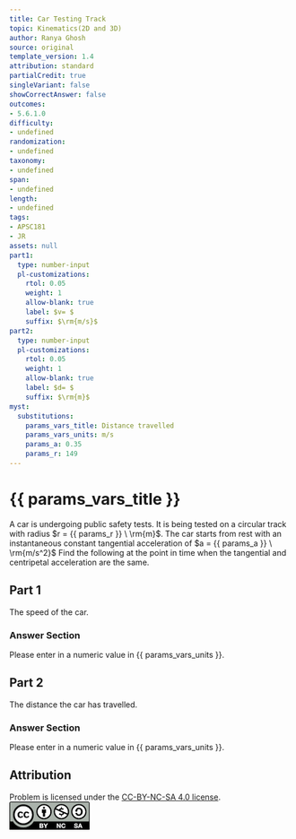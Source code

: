 ```yaml
---
title: Car Testing Track
topic: Kinematics(2D and 3D)
author: Ranya Ghosh
source: original
template_version: 1.4
attribution: standard
partialCredit: true
singleVariant: false
showCorrectAnswer: false
outcomes:
- 5.6.1.0
difficulty:
- undefined
randomization:
- undefined
taxonomy:
- undefined
span:
- undefined
length:
- undefined
tags:
- APSC181
- JR
assets: null
part1:
  type: number-input
  pl-customizations:
    rtol: 0.05
    weight: 1
    allow-blank: true
    label: $v= $
    suffix: $\rm{m/s}$
part2:
  type: number-input
  pl-customizations:
    rtol: 0.05
    weight: 1
    allow-blank: true
    label: $d= $
    suffix: $\rm{m}$
myst:
  substitutions:
    params_vars_title: Distance travelled
    params_vars_units: m/s
    params_a: 0.35
    params_r: 149
---
```

# {{ params_vars_title }}
A car is undergoing public safety tests. It is being tested on a circular track with radius $r = {{ params_r }} \ \rm{m}$.
The car starts from rest with an instantaneous constant tangential acceleration of $a = {{ params_a }} \ \rm{m/s^2}$
Find the following at the point in time when the tangential and centripetal acceleration are the same.

## Part 1

The speed of the car.

### Answer Section

Please enter in a numeric value in {{ params_vars_units }}.

## Part 2

The distance the car has travelled.

### Answer Section

Please enter in a numeric value in {{ params_vars_units }}.

## Attribution

Problem is licensed under the [CC-BY-NC-SA 4.0 license](https://creativecommons.org/licenses/by-nc-sa/4.0/).<br> ![The Creative Commons 4.0 license requiring attribution-BY, non-commercial-NC, and share-alike-SA license.](https://raw.githubusercontent.com/firasm/bits/master/by-nc-sa.png)